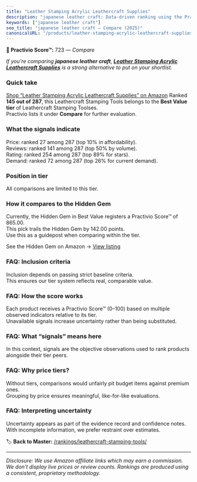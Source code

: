 ```yaml
---
title: "Leather Stamping Acrylic Leathercraft Supplies"
description: "japanese leather craft: Data-driven ranking using the Practivio Score™. Positioned by quality, value, demand, findability, momentum."
keywords: ["japanese leather craft"]
seo_title: "japanese leather craft — Compare (2025)"
canonicalURL: "/products/leather-stamping-acrylic-leathercraft-supplies-B0BR6DR1S2/"
---
```


**🛒 Practivio Score™:** 723 — _Compare_


*If you're comparing **japanese leather craft**, **[Leather Stamping Acrylic Leathercraft Supplies](https://www.amazon.com/dp/B0BR6DR1S2?tag=practivio-20)** is a strong alternative to put on your shortlist.*
### Quick take
[Shop “Leather Stamping Acrylic Leathercraft Supplies” on Amazon](https://www.amazon.com/dp/B0BR6DR1S2?tag=practivio-20)
Ranked **145 out of 287**, this Leathercraft Stamping Tools belongs to the **Best Value tier** of Leathercraft Stamping Toolses.  
Practivio lists it under **Compare** for further evaluation.

### What the signals indicate
Price: ranked 27 among 287 (top 10% in affordability).  
Reviews: ranked 141 among 287 (top 50% by volume).  
Rating: ranked 254 among 287 (top 89% for stars).  
Demand: ranked 72 among 287 (top 26% for current demand).

### Position in tier
All comparisons are limited to this tier.

### How it compares to the Hidden Gem
Currently, the Hidden Gem in Best Value registers a Practivio Score™ of 865.00.  
This pick trails the Hidden Gem by 142.00 points.  
Use this as a guidepost when comparing within the tier.  

See the Hidden Gem on Amazon → [View listing](https://www.amazon.com/dp/B014549SNG?tag=practivio-20)

### FAQ: Inclusion criteria
Inclusion depends on passing strict baseline criteria.  
This ensures our tier system reflects real, comparable value.

### FAQ: How the score works
Each product receives a Practivio Score™ (0–100) based on multiple observed indicators relative to its tier.  
Unavailable signals increase uncertainty rather than being substituted.

### FAQ: What “signals” means here
In this context, signals are the objective observations used to rank products alongside their tier peers.

### FAQ: Why price tiers?
Without tiers, comparisons would unfairly pit budget items against premium ones.  
Grouping by price ensures meaningful, like-for-like evaluations.

### FAQ: Interpreting uncertainty
Uncertainty appears as part of the evidence record and confidence notes.  
With incomplete information, we prefer restraint over estimates.

<!-- Missing template for Compare/CompareWithinPriceClass -->


🏷️ **Back to Master:** [/rankings/leathercraft-stamping-tools/](/rankings/leathercraft-stamping-tools/)

---
_Disclosure: We use Amazon affiliate links which may earn a commission. We don’t display live prices or review counts. Rankings are produced using a consistent, proprietary methodology._
